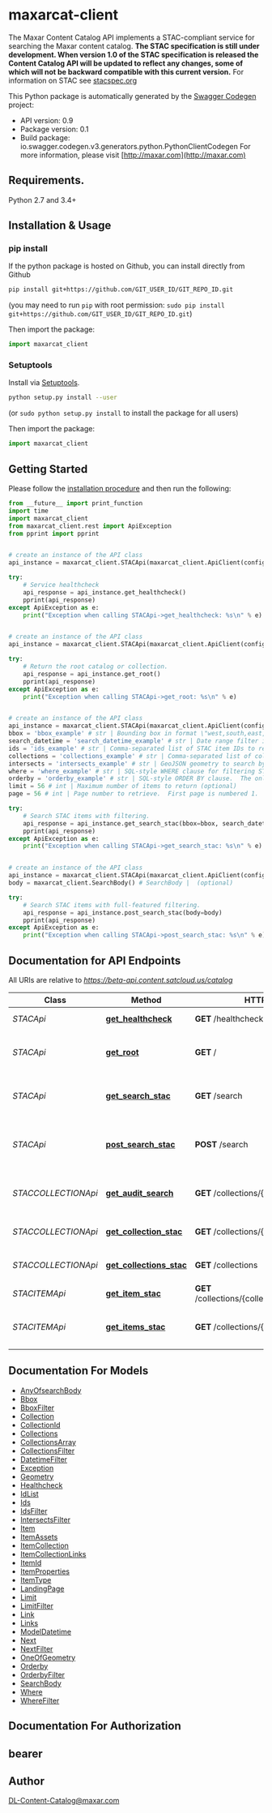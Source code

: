 # maxarcat-client
The Maxar Content Catalog API implements a STAC-compliant service for searching the Maxar content catalog.  __The STAC specification is still under development.  When version 1.0 of the STAC specification is released the Content Catalog API will be updated to reflect any changes, some of which will not be backward compatible with this current version.__  For information on STAC see [stacspec.org](https://stacspec.org) 

This Python package is automatically generated by the [Swagger Codegen](https://github.com/swagger-api/swagger-codegen) project:

- API version: 0.9
- Package version: 0.1
- Build package: io.swagger.codegen.v3.generators.python.PythonClientCodegen
For more information, please visit [http://maxar.com](http://maxar.com)

## Requirements.

Python 2.7 and 3.4+

## Installation & Usage
### pip install

If the python package is hosted on Github, you can install directly from Github

```sh
pip install git+https://github.com/GIT_USER_ID/GIT_REPO_ID.git
```
(you may need to run `pip` with root permission: `sudo pip install git+https://github.com/GIT_USER_ID/GIT_REPO_ID.git`)

Then import the package:
```python
import maxarcat_client 
```

### Setuptools

Install via [Setuptools](http://pypi.python.org/pypi/setuptools).

```sh
python setup.py install --user
```
(or `sudo python setup.py install` to install the package for all users)

Then import the package:
```python
import maxarcat_client
```

## Getting Started

Please follow the [installation procedure](#installation--usage) and then run the following:

```python
from __future__ import print_function
import time
import maxarcat_client
from maxarcat_client.rest import ApiException
from pprint import pprint


# create an instance of the API class
api_instance = maxarcat_client.STACApi(maxarcat_client.ApiClient(configuration))

try:
    # Service healthcheck
    api_response = api_instance.get_healthcheck()
    pprint(api_response)
except ApiException as e:
    print("Exception when calling STACApi->get_healthcheck: %s\n" % e)


# create an instance of the API class
api_instance = maxarcat_client.STACApi(maxarcat_client.ApiClient(configuration))

try:
    # Return the root catalog or collection.
    api_response = api_instance.get_root()
    pprint(api_response)
except ApiException as e:
    print("Exception when calling STACApi->get_root: %s\n" % e)


# create an instance of the API class
api_instance = maxarcat_client.STACApi(maxarcat_client.ApiClient(configuration))
bbox = 'bbox_example' # str | Bounding box in format \"west,south,east,north\" in WGS84 decimal degrees. When performing a spatial search specify either of the parameters \"bbox\" of \"intesects\", but not both.  (optional)
search_datetime = 'search_datetime_example' # str | Date range filter in format \"start-date/end-date\" (optional)
ids = 'ids_example' # str | Comma-separated list of STAC item IDs to return.  The items returned are still subject to whatever other search filters are specified.  (optional)
collections = 'collections_example' # str | Comma-separated list of collections to search in.  If this parameter is not specified then items in all collections are searched.  (optional)
intersects = 'intersects_example' # str | GeoJSON geometry to search by.  Only STAC items whose geometries intersect this geometry are selected. When performing a spatial search specify either of the parameters \"bbox\" of \"intesects\", but not both.  (optional)
where = 'where_example' # str | SQL-style WHERE clause for filtering STAC items by properties.  You can filter on any property inside a STAC item's \"properties\" object.  While STAC items have a \"datetime\" property you should use the search operation's \"datetime\" parameter for searching by it, and not use the \"where\" parameter for searching by datetime.  (optional)
orderby = 'orderby_example' # str | SQL-style ORDER BY clause.  The only properties results can be ordered by are \"id\" and \"datetime\". You can use ASC and DESC modifiers on each column.  If not specified then orderby defaults to \"datetime DESC, id ASC\".  (optional)
limit = 56 # int | Maximum number of items to return (optional)
page = 56 # int | Page number to retrieve.  First page is numbered 1.  (optional)

try:
    # Search STAC items with filtering.
    api_response = api_instance.get_search_stac(bbox=bbox, search_datetime=search_datetime, ids=ids, collections=collections, intersects=intersects, where=where, orderby=orderby, limit=limit, page=page)
    pprint(api_response)
except ApiException as e:
    print("Exception when calling STACApi->get_search_stac: %s\n" % e)


# create an instance of the API class
api_instance = maxarcat_client.STACApi(maxarcat_client.ApiClient(configuration))
body = maxarcat_client.SearchBody() # SearchBody |  (optional)

try:
    # Search STAC items with full-featured filtering.
    api_response = api_instance.post_search_stac(body=body)
    pprint(api_response)
except ApiException as e:
    print("Exception when calling STACApi->post_search_stac: %s\n" % e)
```

## Documentation for API Endpoints

All URIs are relative to *https://beta-api.content.satcloud.us/catalog*

Class | Method | HTTP request | Description
------------ | ------------- | ------------- | -------------
*STACApi* | [**get_healthcheck**](docs/STACApi.md#get_healthcheck) | **GET** /healthcheck | Service healthcheck
*STACApi* | [**get_root**](docs/STACApi.md#get_root) | **GET** / | Return the root catalog or collection.
*STACApi* | [**get_search_stac**](docs/STACApi.md#get_search_stac) | **GET** /search | Search STAC items with filtering.
*STACApi* | [**post_search_stac**](docs/STACApi.md#post_search_stac) | **POST** /search | Search STAC items with full-featured filtering.
*STACCOLLECTIONApi* | [**get_audit_search**](docs/STACCOLLECTIONApi.md#get_audit_search) | **GET** /collections/{collectionId}/audit | Search STAC items by audit fields
*STACCOLLECTIONApi* | [**get_collection_stac**](docs/STACCOLLECTIONApi.md#get_collection_stac) | **GET** /collections/{collectionId} | Return a collection definition
*STACCOLLECTIONApi* | [**get_collections_stac**](docs/STACCOLLECTIONApi.md#get_collections_stac) | **GET** /collections | Return all collection definitions
*STACITEMApi* | [**get_item_stac**](docs/STACITEMApi.md#get_item_stac) | **GET** /collections/{collectionId}/items/{itemId} | Get STAC item
*STACITEMApi* | [**get_items_stac**](docs/STACITEMApi.md#get_items_stac) | **GET** /collections/{collectionId}/items | Search STAC items in a collection.

## Documentation For Models

 - [AnyOfsearchBody](docs/AnyOfsearchBody.md)
 - [Bbox](docs/Bbox.md)
 - [BboxFilter](docs/BboxFilter.md)
 - [Collection](docs/Collection.md)
 - [CollectionId](docs/CollectionId.md)
 - [Collections](docs/Collections.md)
 - [CollectionsArray](docs/CollectionsArray.md)
 - [CollectionsFilter](docs/CollectionsFilter.md)
 - [DatetimeFilter](docs/DatetimeFilter.md)
 - [Exception](docs/Exception.md)
 - [Geometry](docs/Geometry.md)
 - [Healthcheck](docs/Healthcheck.md)
 - [IdList](docs/IdList.md)
 - [Ids](docs/Ids.md)
 - [IdsFilter](docs/IdsFilter.md)
 - [IntersectsFilter](docs/IntersectsFilter.md)
 - [Item](docs/Item.md)
 - [ItemAssets](docs/ItemAssets.md)
 - [ItemCollection](docs/ItemCollection.md)
 - [ItemCollectionLinks](docs/ItemCollectionLinks.md)
 - [ItemId](docs/ItemId.md)
 - [ItemProperties](docs/ItemProperties.md)
 - [ItemType](docs/ItemType.md)
 - [LandingPage](docs/LandingPage.md)
 - [Limit](docs/Limit.md)
 - [LimitFilter](docs/LimitFilter.md)
 - [Link](docs/Link.md)
 - [Links](docs/Links.md)
 - [ModelDatetime](docs/ModelDatetime.md)
 - [Next](docs/Next.md)
 - [NextFilter](docs/NextFilter.md)
 - [OneOfGeometry](docs/OneOfGeometry.md)
 - [Orderby](docs/Orderby.md)
 - [OrderbyFilter](docs/OrderbyFilter.md)
 - [SearchBody](docs/SearchBody.md)
 - [Where](docs/Where.md)
 - [WhereFilter](docs/WhereFilter.md)

## Documentation For Authorization


## bearer



## Author

DL-Content-Catalog@maxar.com
